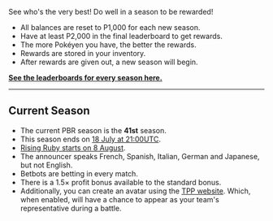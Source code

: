 See who's the very best! Do well in a season to be rewarded!

* All balances are reset to P1,000 for each new season.
* Have at least P2,000 in the final leaderboard to get rewards.
* The more Pokéyen you have, the better the rewards.
* Rewards are stored in your inventory.
* After rewards are given out, a new season will begin.

[**See the leaderboards for every season here.**](https://twitchplayspokemon.tv/leaderboard)
*****
## Current Season

* The current PBR season is the **41st** season.
* This season ends on [18 July at 21:00UTC](https://www.timeanddate.com/countdown/generic?iso=20200718T21&p0=1440&msg=Season%2041%20end&font=cursive&csz=1).
* [Rising Ruby starts on 8 August](https://www.timeanddate.com/countdown/generic?iso=20200808T21&p0=1440&msg=Season%2041%20end&font=cursive&csz=1).
* The announcer speaks French, Spanish, Italian, German and Japanese, but not English.
* Betbots are betting in every match.
* There is a 1.5× profit bonus available to the standard bonus.
* Additionally, you can create an avatar using the [TPP website](https://twitchplayspokemon.tv/avatars). Which, when enabled, will have a chance to appear as your team's representative during a battle.